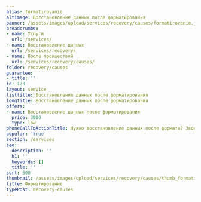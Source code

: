 ```yaml
---
alias: formatirovanie
altimage: Восстановление данных после форматирования
banner: /assets/images/upload/services/recovery/causes/formatirovanie.jpg
breadcrumbs:
- name: Услуги
  url: /services/
- name: Восстановление данных
  url: /services/recovery/
- name: После проишествий
  url: /services/recovery/causes/
folder: recovery/causes
guarantee:
- title: ''
id: 123
layout: service
listtitle: Восстановление данных после форматирования
longtitle: Восстановление данных после форматирования
offers:
- name: Восстановление данных после форматирования
  price: 3000
  type: low
phoneCallToActionTitle: Нужно восстановление данных после формата? Звоните!
popular: 'true'
section: /services
seo:
  description: ''
  h1: ''
  keywords: []
  title: ''
sort: 500
thumbnail: /assets/images/upload/services/recovery/causes/thumb_formatirovanie.jpg
title: Форматирование
typePost: recovery-causes
---
```

